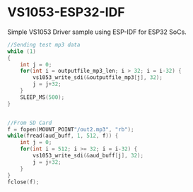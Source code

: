 # VS1053-ESP32-IDF
Simple VS1053 Driver sample using ESP-IDF for ESP32 SoCs.

```C
//Sending test mp3 data
while (1)
{
    int j = 0;
    for(int i = outputfile_mp3_len; i > 32; i = i-32) {
        vs1053_write_sdi(&outputfile_mp3[j], 32);
        j = j+32;
    }
    SLEEP_MS(500);
}


//From SD Card
f = fopen(MOUNT_POINT"/out2.mp3", "rb");
while(fread(aud_buff, 1, 512, f)) {
    int j = 0;
    for(int i = 512; i >= 32; i = i-32) {
        vs1053_write_sdi(&aud_buff[j], 32);
        j = j+32;
    }
}
fclose(f);

